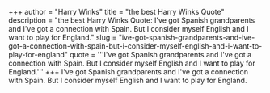 +++
author = "Harry Winks"
title = "the best Harry Winks Quote"
description = "the best Harry Winks Quote: I've got Spanish grandparents and I've got a connection with Spain. But I consider myself English and I want to play for England."
slug = "ive-got-spanish-grandparents-and-ive-got-a-connection-with-spain-but-i-consider-myself-english-and-i-want-to-play-for-england"
quote = '''I've got Spanish grandparents and I've got a connection with Spain. But I consider myself English and I want to play for England.'''
+++
I've got Spanish grandparents and I've got a connection with Spain. But I consider myself English and I want to play for England.
